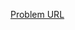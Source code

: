 [Problem URL](https://practice.geeksforgeeks.org/problems/linked-list-insertion-1587115620/1?page=1&category=Linked%20List,Stack,Queue&difficulty=School,Basic,Easy&sortBy=submissions)